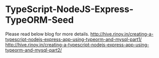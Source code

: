 # TypeScript-NodeJS-Express-TypeORM-Seed

Please read below blog for more details.
http://hive.rinoy.in/creating-a-typescript-nodejs-express-app-using-typeorm-and-mysql-part1/
http://hive.rinoy.in/creating-a-typescript-nodejs-express-app-using-typeorm-and-mysql-part2/
